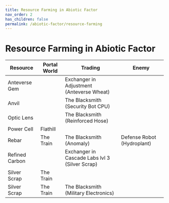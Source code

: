 ```yaml
---
title: Resource Farming in Abiotic Factor
nav_order: 2
has_children: false
permalink: /abiotic-factor/resource-farming
---
```

# Resource Farming in Abiotic Factor

| Resource | Portal World | Trading | Enemy |
|-|-|-|-|
| Anteverse Gem | | Exchanger in Adjustment (Anteverse Wheat) | |
| Anvil | | The Blacksmith (Security Bot CPU) | |
| Optic Lens | | The Blacksmith (Reinforced Hose) | |
| Power Cell | Flathill | | |
| Rebar | The Train | The Blacksmith (Anomaly) | Defense Robot (Hydroplant) |
| Refined Carbon | | Exchanger in Cascade Labs lvl 3 (Silver Scrap) | |
| Silver Scrap | The Train | | |
| Silver Scrap | The Train | The Blacksmith (Military Electronics) | |